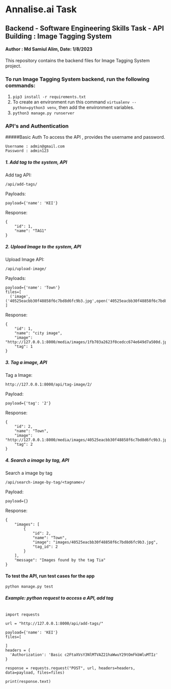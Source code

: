 # Annalise.ai Task
## Backend - Software Engineering Skills Task - API Building : Image Tagging System
#### Author : Md Samiul Alim,  Date: 1/8/2023

This repository contains the backend files for Image Tagging System project.


### To run Image Tagging System backend, run the following commands:

1. `pip3 install -r requirements.txt`
2. To create an environment run this command  `virtualenv --python=python3 venv`, then add the environment variables.
3. `python3 manage.py runserver `

### API's and Authentication

#####Basic Auth 
To access the API , provides the username and password.
```
Username : admin@gmail.com
Password : admin123
```

##### 1. Add tag to the system, API
Add tag API:

`/api/add-tags/`

Payloads:
```
payload={'name': 'KEI'}
```
Response:
```
{
    "id": 1,
    "name": "TAG1"
}
```
##### 2. Upload Image to the system, API
Upload Image API:

`/api/upload-image/`

Payloads:
```
payload={'name': 'Town'}
files=[
  ('image',('40525eacbb30f48858f6c7bd8d6fc9b3.jpg',open('40525eacbb30f48858f6c7bd8d6fc9b3.jpg','rb'),'image/jpeg'))
]

```
Response:

```
{
    "id": 1,
    "name": "city image",
    "image": "http://127.0.0.1:8000/media/images/1fb703a2623f0cedcc674e649d7a500d.jpg",
    "tag": 1
}
```

##### 3. Tag a image, API
Tag a Image:

``
http://127.0.0.1:8000/api/tag-image/2/
``

Payload:
``` 
payload={'tag': '2'}
```
Response:
```
{
    "id": 2,
    "name": "Town",
    "image": "http://127.0.0.1:8000/media/images/40525eacbb30f48858f6c7bd8d6fc9b3.jpg",
    "tag": 2
}
```
##### 4. Search a image by tag, API
Search a image by tag

`/api/search-image-by-tag/<tagname>/`

Payload:
```
payload={}
```
Response:
```
{
    "images": [
        {
            "id": 2,
            "name": "Town",
            "image": "images/40525eacbb30f48858f6c7bd8d6fc9b3.jpg",
            "tag_id": 2
        }
    ],
    "message": "Images found by the tag Tia"
}
```
#### To test the API, run test cases for the app
`python manage.py test`


##### Example: python request to access a API, add tag
```

import requests

url = "http://127.0.0.1:8000/api/add-tags/"

payload={'name': 'KEI'}
files=[

]
headers = {
  'Authorization': 'Basic c2FtaXVsY3NlMTVAZ21haWwuY29tOmFkbWluMTIz'
}

response = requests.request("POST", url, headers=headers, data=payload, files=files)

print(response.text)
```
